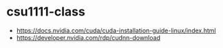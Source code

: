 # csu1111-class
* https://docs.nvidia.com/cuda/cuda-installation-guide-linux/index.html
* https://developer.nvidia.com/rdp/cudnn-download
